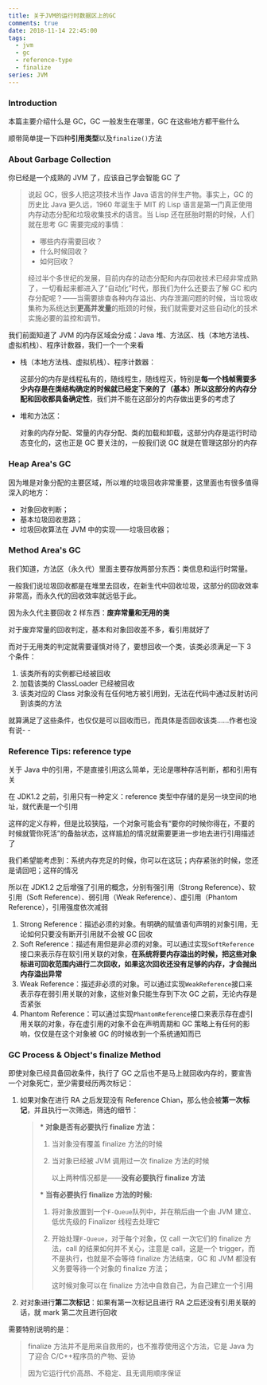 ```yaml
---
title: 关于JVM的运行时数据区上的GC
comments: true
date: 2018-11-14 22:45:00
tags:
  - jvm
  - gc
  - reference-type
  - finalize
series: JVM
---
```


### Introduction

本篇主要介绍什么是 GC，GC 一般发生在哪里，GC 在这些地方都干些什么

顺带简单提一下四种**引用类型**以及`finalize()`方法

### About Garbage Collection

你已经是一个成熟的 JVM 了，应该自己学会智能 GC 了

> 说起 GC，很多人把这项技术当作 Java 语言的伴生产物。事实上，GC 的历史比 Java 更久远，1960 年诞生于 MIT 的 Lisp 语言是第一门真正使用内存动态分配和垃圾收集技术的语言。当 Lisp 还在胚胎时期的时候，人们就在思考 GC 需要完成的事情：
>
> - 哪些内存需要回收？
> - 什么时候回收？
> - 如何回收？
>
> 经过半个多世纪的发展，目前内存的动态分配和内存回收技术已经非常成熟了，一切看起来都进入了“自动化”时代，那我们为什么还要去了解 GC 和内存分配呢？——当需要排查各种内存溢出、内存泄漏问题的时候，当垃圾收集称为系统达到**更高并发量**的瓶颈的时候，我们就需要对这些自动化的技术实施必要的监控和调节。

我们前面知道了 JVM 的内存区域会分成：Java 堆、方法区、栈（本地方法栈、虚拟机栈）、程序计数器，我们一个一个来看

- 栈（本地方法栈、虚拟机栈）、程序计数器：

  这部分的内存是线程私有的，随线程生，随线程灭，特别是**每一个栈帧需要多少内存是在类结构确定的时候就已经定下来的了（基本）**所以这部分的内存分配和回收都具备**确定性**，我们并不能在这部分的内存做出更多的考虑了

- 堆和方法区：

  对象的内存分配、常量的内存分配、类的加载和卸载，这部分内存是运行时动态变化的，这也正是 GC 要关注的，一般我们说 GC 就是在管理这部分的内存

### Heap Area's GC

因为堆是对象分配的主要区域，所以堆的垃圾回收非常重要，这里面也有很多值得深入的地方：

- 对象回收判断；
- 基本垃圾回收思路；
- 垃圾回收算法在 JVM 中的实现——垃圾回收器；

### Method Area's GC

我们知道，方法区（永久代）里面主要存放两部分东西：类信息和运行时常量。

一般我们说垃圾回收都是在堆里去回收，在新生代中回收垃圾，这部分的回收效率非常高，而永久代的回收效率就远低于此。

因为永久代主要回收 2 样东西：**废弃常量和无用的类**

对于废弃常量的回收判定，基本和对象回收差不多，看引用就好了

而对于无用类的判定就需要谨慎对待了，要想回收一个类，该类必须满足一下 3 个条件：

1. 该类所有的实例都已经被回收
2. 加载该类的 ClassLoader 已经被回收
3. 该类对应的 Class 对象没有在任何地方被引用到，无法在代码中通过反射访问到该类的方法

就算满足了这些条件，也仅仅是可以回收而已，而具体是否回收该类......作者也没有说- -

### Reference Tips: reference type

关于 Java 中的引用，不是直接引用这么简单，无论是哪种存活判断，都和引用有关

在 JDK1.2 之前，引用只有一种定义：reference 类型中存储的是另一块空间的地址，就代表是一个引用

这样的定义存粹，但是比较狭隘，一个对象可能会有“要你的时候你得在，不要的时候就管你死活”的备胎状态，这样尴尬的情况就需要更进一步地去进行引用描述了

我们希望能考虑到：系统内存充足的时候，你可以在这玩；内存紧张的时候，您还是请回吧；这样的情况

所以在 JDK1.2 之后增强了引用的概念，分别有强引用（Strong Reference）、软引用（Soft Reference）、弱引用（Weak Reference）、虚引用（Phantom Reference），引用强度依次减弱

1. Strong Reference：描述必须的对象。有明确的赋值语句声明的对象引用，无论如何只要没有断开引用就不会被 GC 回收
2. Soft Reference：描述有用但是非必须的对象。可以通过实现`SoftReference`接口来表示存在软引用关联的对象，**在系统将要内存溢出的时候，把这些对象标进可回收范围内进行二次回收，如果这次回收还没有足够的内存，才会抛出内存溢出异常**
3. Weak Reference：描述非必须的对象。可以通过实现`WeakReference`接口来表示存在弱引用关联的对象，这些对象只能生存到下次 GC 之前，无论内存是否紧张
4. Phantom Reference：可以通过实现`PhantomReference`接口来表示存在虚引用关联的对象，存在虚引用的对象不会在声明周期和 GC 策略上有任何的影响，仅仅是在这个对象被 GC 的时候收到一个系统通知而已

### GC Process & Object's finalize Method

即使对象已经具备回收条件，执行了 GC 之后也不是马上就回收内存的，要宣告一个对象死亡，至少需要经历两次标记：

1. 如果对象在进行 RA 之后发现没有 Reference Chian，那么他会被**第一次标记**，并且执行一次筛选，筛选的细节：

   > **\* 对象是否有必要执行 finalize 方法：**
   >
   > 1. 当对象没有覆盖 finalize 方法的时候
   > 2. 当对象已经被 JVM 调用过一次 finalize 方法的时候
   >
   >    以上两种情况都是——**没有必要执行 finalize 方法**
   >
   > **\* 当有必要执行 finalize 方法的时候:**
   >
   > 1. 将对象放置到一个`F-Queue`队列中，并在稍后由一个由 JVM 建立、低优先级的 Finalizer 线程去处理它
   >
   > 2. 开始处理`F-Queue`，对于每个对象，仅 call 一次它们的 finalize 方法，call 的结果如何并不关心，注意是 call，这是一个 trigger，而不是执行，也就是不会等待 finalize 方法结束，GC 和 JVM 都没有义务要等待一个对象的 finalize 方法；
   >
   >    这时候对象可以在 finalize 方法中自救自己，为自己建立一个引用

2. 对对象进行**第二次标记**：如果有第一次标记且进行 RA 之后还没有引用关联的话，就 mark 第二次且进行回收

需要特别说明的是：

> finalize 方法并不是用来自救用的，也不推荐使用这个方法，它是 Java 为了迎合 C/C++程序员的产物、妥协
>
> 因为它运行代价高昂、不稳定、且无调用顺序保证
